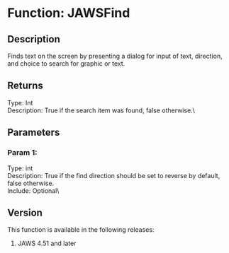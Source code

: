 # Function: JAWSFind

## Description

Finds text on the screen by presenting a dialog for input of text,
direction, and choice to search for graphic or text.

## Returns

Type: Int\
Description: True if the search item was found, false otherwise.\

## Parameters

### Param 1:

Type: int\
Description: True if the find direction should be set to reverse by
default, false otherwise.\
Include: Optional\

## Version

This function is available in the following releases:

1.  JAWS 4.51 and later
